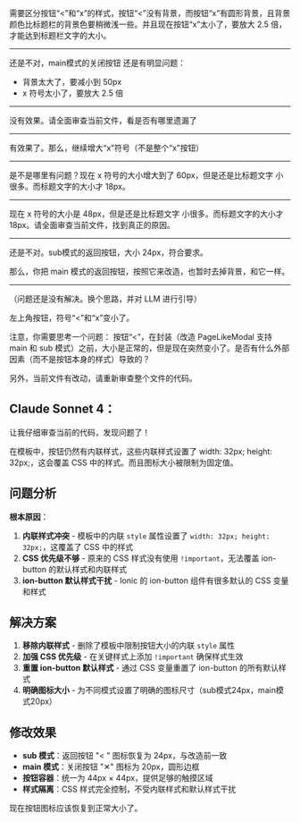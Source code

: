 需要区分按钮“<”和“x”的样式，按钮“<”没有背景，而按钮“x”有圆形背景，且背景颜色比标题栏的背景色要稍微浅一些。并且现在按钮“x”太小了，要放大 2.5 倍，才能达到标题栏文字的大小。

-------------------------------

还是不对，main模式的关闭按钮 还是有明显问题：

- 背景太大了，要减小到 50px
- x 符号太小了，要放大 2.5 倍

-------------------------------

没有效果。请全面审查当前文件，看是否有哪里遗漏了

-------------------------------

有效果了。那么，继续增大“x”符号（不是整个“x”按钮）

-------------------------------

是不是哪里有问题？现在 x 符号的大小增大到了 60px，但是还是比标题文字 小很多。而标题文字的大小才 18px。

-------------------------------

现在 x 符号的大小是 48px，但是还是比标题文字 小很多。而标题文字的大小才 18px。请全面审查当前文件，找到真正的原因。

-------------------------------

还是不对。sub模式的返回按钮，大小 24px，符合要求。

那么，你把 main 模式的返回按钮，按照它来改造，也暂时去掉背景，和它一样。

-------------------------------

（问题还是没有解决。换个思路，并对 LLM 进行引导）

左上角按钮，符号“<”和“x”变小了。

注意，你需要思考一个问题：
按钮“<”，在封装（改造 PageLikeModal 支持 main 和 sub 模式）之前，大小是正常的，但是现在突然变小了。是否有什么外部因素（而不是按钮本身的样式）导致的？

另外，当前文件有改动，请重新审查整个文件的代码。

## Claude Sonnet 4：

让我仔细审查当前的代码，发现问题了！

在模板中，按钮仍然有内联样式，这些内联样式设置了 width: 32px; height: 32px;，这会覆盖 CSS 中的样式。而且图标大小被限制为固定值。

## 问题分析

**根本原因**：

1. **内联样式冲突** - 模板中的内联 `style` 属性设置了 `width: 32px; height: 32px;`，这覆盖了 CSS 中的样式
2. **CSS 优先级不够** - 原来的 CSS 样式没有使用 `!important`，无法覆盖 ion-button 的默认样式和内联样式
3. **ion-button 默认样式干扰** - Ionic 的 ion-button 组件有很多默认的 CSS 变量和样式

## 解决方案

1. **移除内联样式** - 删除了模板中限制按钮大小的内联 `style` 属性
2. **加强 CSS 优先级** - 在关键样式上添加 `!important` 确保样式生效
3. **重置 ion-button 默认样式** - 通过 CSS 变量重置了 ion-button 的所有默认样式
4. **明确图标大小** - 为不同模式设置了明确的图标尺寸（sub模式24px，main模式20px）

## 修改效果

- **sub 模式**：返回按钮 "< " 图标恢复为 24px，与改造前一致
- **main 模式**：关闭按钮 "✕" 图标为 20px，圆形边框
- **按钮容器**：统一为 44px × 44px，提供足够的触摸区域
- **样式隔离**：CSS 样式完全控制，不受内联样式和默认样式干扰

现在按钮图标应该恢复到正常大小了。